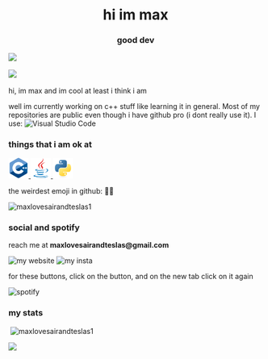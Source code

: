 <h1 align="center">hi im max</h1>
<h3 align="center">good dev</h3>

![](https://user-images.githubusercontent.com/77656052/182915982-ecfef4b4-6cdd-459a-9d3b-f9af8240eac8.svg)

![](https://img.shields.io/badge/-information-informational)

hi, im max and im cool
at least i think i am


well im currently working on c++ stuff like learning it in general. Most of my repositories are public even though i have github pro (i dont really use it).
I use:
![Visual Studio Code](https://img.shields.io/badge/Visual%20Studio%20Code-0078d7.svg?style=for-the-badge&logo=visual-studio-code&logoColor=white)

### things that i am ok at
<p align="left"> <a href="https://www.w3schools.com/cpp/" target="_blank" rel="noreferrer"> <img src="https://raw.githubusercontent.com/devicons/devicon/master/icons/cplusplus/cplusplus-original.svg" alt="cplusplus" width="40" height="40"/> </a> <a href="https://www.java.com" target="_blank" rel="noreferrer"> <img src="https://raw.githubusercontent.com/devicons/devicon/master/icons/java/java-original.svg" alt="java" width="40" height="40"/> </a> <a href="https://www.python.org" target="_blank" rel="noreferrer"> <img src="https://raw.githubusercontent.com/devicons/devicon/master/icons/python/python-original.svg" alt="python" width="40" height="40"/> </a> </p>


the weirdest emoji in github:
😶‍🌫️
<!--
https://rahuldkjain.github.io/gh-profile-readme-generator/
https://shields.io/#your-badge
https://img.shields.io/badge/-instagram-blueviolet?style=flat&logo=instagram
-->



<p align="left"> <img src="https://komarev.com/ghpvc/?username=maxlovesairandteslas1&label=Profile%20views&color=0e75b6&style=flat" alt="maxlovesairandteslas1" /> </p>


<h3 align="left">social and spotify</h3>
<p>reach me at <strong>maxlovesairandteslas@gmail.com</strong></p>
<p float="left"> <img src="https://img.shields.io/badge/my-website-sucess?logo=Google-Chrome?link=https://maxxietaxi.carrd.co/&link=https://maxxietaxi.carrd.co/" alt="my website" /> <img src="https://img.shields.io/badge/-instagram-blueviolet?style=flat&logo=instagram?link=https://www.instagram.com/y.maxeee//&link=https://www.instagram.com/y.maxeee/" alt="my insta"/></p>

for these buttons, click on the button, and on the new tab click on it again

![spotify](https://spotify-recently-played-readme.vercel.app/api?user=s11664oii0b2lskdyqna75oiq)

### my stats


<p>&nbsp;<img align="center" src="https://github-readme-stats.vercel.app/api?username=maxlovesairandteslas1&show_icons=true&locale=en&theme=radical" alt="maxlovesairandteslas1" /></p>

<a href="https://wakatime.com"><img src="https://wakatime.com/share/@d2e8f475-8712-4985-9f71-8fbae2a75266/e6ba2463-8882-4a6c-ae89-77381974763e.png" /></a>
